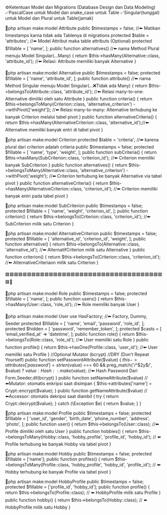 ⚙️Ketentuan Model dan Migrations (Database Design dan Data Modeling)
✅PascalCase untuk Model dan snake_case untuk Table
✅Singular(tunggal) untuk Model dan Plural untuk Table(jamak)

🚀php artisan make:model Attribute
    public $timestamps = false; //⬅️ Matikan timestamps karna tidak ada Tablenya di migrations
    protected $table = 'attributes'; //⬅️ Model Attribut maka table attributs (Optional)
    protected $fillable = [
        'name',
    ];
    public function alternatives() //⬅️ nama Method Plural menuju Model Singular(...Many)
    {
        return $this->hasMany(Alternative::class, 'attribute_id'); //⬅️ Relasi: Attribute memiliki banyak Alternative
    }

🚀php artisan make:model Alternative
    public $timestamps = false;
    protected $fillable = [
        'name',
        'attribute_id',
    ];
    public function attribute() //⬅️ nama Method Singular menuju Model Singular(...❌Tidak ada Many)
    {
        return $this->belongsTo(Attribute::class, 'attribute_id'); //⬅️ Relasi many-to-one: Alternative dimiliki oleh satu Attribute
    }
    public function criteria()
    {
        return $this->belongsToMany(Criterion::class, 'alternative_criterion')
        ->withPivot(['weight']); //⬅️ Relasi many-to-many: Alternative terhubung ke banyak Criterion melalui tabel pivot
    }
    public function alternativeCriteria()
    {
        return $this->hasMany(AlternativeCriterion::class, 'alternative_id');//⬅️ Alternative memiliki banyak entri di tabel pivot
    }

🚀php artisan make:model Criterion
    protected $table = 'criteria'; //⬅️ karena plural dari criterion adalah criteria
    public $timestamps = false;
    protected $fillable = [
        'name',
        'type',
        'weight',
    ];
    public function subCriteria()
    {
        return $this->hasMany(SubCriterion::class, 'criterion_id'); //⬅️ Criterion memiliki banyak SubCriterion
    }
    public function alternatives()
    {
        return $this->belongsToMany(Alternative::class, 'alternative_criterion')
                    ->withPivot('weight'); //⬅️ Criterion terhubung ke banyak Alternative via tabel pivot
    }
    public function alternativeCriteria()
    {
        return $this->hasMany(AlternativeCriterion::class, 'criterion_id'); //⬅️ Criterion memiliki banyak entri pada tabel pivot
    }

🚀php artisan make:model SubCriterion
    public $timestamps = false;
    protected $fillable = [
        'name',
        'weight',
        'criterion_id',
    ];
    public function criterion()
    {
        return $this->belongsTo(Criterion::class, 'criterion_id'); //⬅️ SubCriterion milik satu Criterion
    }

🚀php artisan make:model AlternativeCriterion
    public $timestamps = false;
    protected $fillable = [
        'alternative_id',
        'criterion_id',
        'weight',
    ];
    public function alternative()
    {
        return $this->belongsTo(Alternative::class, 'alternative_id'); //⬅️ AlternatifCriterion milik satu Alternative
    }
    public function criterion()
    {
        return $this->belongsTo(Criterion::class, 'criterion_id'); //⬅️ AlternativeCriteriaon milik satu Criterion
    }

🟩🟩🟩🟩🟩🟩🟩🟩🟩🟩🟩🟩🟩🟩🟩🟩🟩🟩🟩🟩🟩🟩🟩🟩🟩🟩🟩🟩🟩🟩🟩🟩🟩🟩🟩🟩🟩📌

🚀php artisan make:model Role
    public $timestamps = false;
    protected $fillable = [
        'name',
    ];
    public function users()
    {
        return $this->hasMany(User::class, 'role_id'); //⬅️ Role memiliki banyak User
    }

🚀php artisan make:model User
    use HasFactory; //⬅️ Factory, Dummy, Seeder
    protected $fillable = [
        'name',
        'email',
        'password',
        'role_id',
    ];
    protected $hidden = [
        'password',
        'remember_token',
    ];
    protected $casts = [
        'email_verified_at' => 'datetime',
    ];
    public function role()
    {
        return $this->belongsTo(Role::class, 'role_id'); //⬅️ User memiliki satu Role
    }
    public function profile()
    {
        return $this->hasOne(Profile::class, 'user_id'); //⬅️ User memiliki satu Profile
    }
    //Optional Mutator (bcrypt)
    //DRY (Don't Repeat Yourself)
    public function setPasswordAttribute($value)
    {
        $this->attributes['password'] = strlen($value) === 60 && preg_match('/^\$2y\$/', $value)
            ? $value
            : Hash::make($value); //⬅️ Hash Password Dari Form,Seeder,dll(bcrypt)
    }
    public function setNameAttribute($value) //⬅️Mutator: otomatis enkripsi saat disimpan
    {
        $this->attributes['name'] = Crypt::encrypt($value);
    }
    public function getNameAttribute($value) //⬅️Accessor: otomatis dekripsi saat diambil
    {
        try {
            return Crypt::decrypt($value);
        } catch (\Exception $e) {
            return $value;
        }
    }

🚀php artisan make:model Profile
public $timestamps = false;
    protected $fillable = [
        'user_id',
        'gender',
        'birth_date',
        'phone_number',
        'address',
        'photo',
    ];
    public function user()
    {
        return $this->belongsTo(User::class); //⬅️ Profile dimiliki oleh satu User
    }
    public function hobbies()
    {
        return $this->belongsToMany(Hobby::class, 'hobby_profile', 'profile_id', 'hobby_id'); // ⬅️ Profile terhubung ke banyak Hobby via tabel pivot
    }

🚀php artisan make:model Hobby
    public $timestamps = false;
    protected $fillable = ['name'];
    public function profiles()
    {
        return $this->belongsToMany(Profile::class, 'hobby_profile', 'hobby_id', 'profile_id'); // ⬅️ Hobby terhubung ke banyak Profile via tabel pivot
    }

🚀php artisan make:model HobbyProfile
    public $timestamps = false;
    protected $fillable = ['profile_id', 'hobby_id'];
    public function profile()
    {
        return $this->belongsTo(Profile::class); // ⬅️ HobbyProfile milik satu Profile
    }
    public function hobby()
    {
        return $this->belongsTo(Hobby::class); // ⬅️ HobbyProfile milik satu Hobby
    }